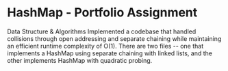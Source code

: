 # HashMap - Portfolio Assignment

Data Structure & Algorithms
Implemented a codebase that handled collisions through open addressing and separate chaining while maintaining an efficient runtime complexity of O(1). There are two files -- one that implements a HashMap using separate chaining with linked lists, and the other implements HashMap with quadratic probing.

